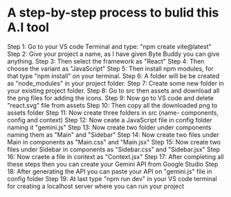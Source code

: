 # A step-by-step process to bulid this A.I tool
Step 1: Go to your VS code Terminal and type: "npm create vite@latest"
Step 2: Give your project a name, as I have given Byte Buddy you can give anything.
Step 3: Then select the framework as "React"
Step 4: Then choose the variant as "JavaScript"
Step 5: Then install npm modules, for that type "npm install" on your terminal.
Step 6: A folder will be be created as "node_modules" in your project folder.
Step 7: Create some new folder in your existing project folder.
Step 8: Go to src then assets and download all the png files for adding the icons.
Step 9: Now go to VS code and delete "react.svg" file from assets
Step 10: Then copy all the downloaded png to assets folder
Step 11: Now create three folders in src (name- components, config and context)
Step 12: Now ceate a JavaScript file in config folder naming it "gemini.js"
Step 13: Now create two folder under components naming them as "Main" and "Sidebar"
Step 14: Now create two files under Main in components as "Main.css" and "Main.jsx"
Step 15: Now create two files under Sidebar in components as "Sidebar.css" and "Sidebar.jsx"
Step 16: Now craete a file in context as "Context.jsx"
Step 17: After completing all these steps then you can create your Gemini API from Google Studio
Step 18: After generating the API you can paste your API on "gemini.js" file in config folder
Step 19: At last type "npm run dev" in your VS code terminal for creating a localhost server where you can run your project
